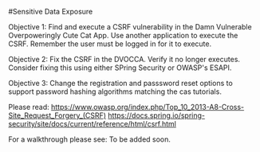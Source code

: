 #Sensitive Data Exposure

Objective 1: Find and execute a CSRF vulnerability in the Damn Vulnerable Overpoweringly Cute Cat App.  Use another application to execute the CSRF.  Remember the user must be logged in for it to execute.

Objective 2: Fix the CSRF in the DVOCCA.  Verify it no longer executes.  Consider fixing this using either SPring Security or OWASP's ESAPI.

Objective 3: Change the registration and passsword reset options to support password hashing algorithms matching the cas tutorials.

Please read:
https://www.owasp.org/index.php/Top_10_2013-A8-Cross-Site_Request_Forgery_(CSRF)
https://docs.spring.io/spring-security/site/docs/current/reference/html/csrf.html

For a walkthrough please see:
To be added soon.

